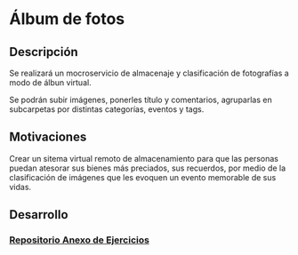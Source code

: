# Álbum de fotos #

## Descripción ##

Se realizará un mocroservicio de almacenaje y clasificación de fotografías a modo de álbun virtual.

Se podrán subir imágenes, ponerles título y comentarios, agruparlas en subcarpetas por distintas categorías, eventos y tags.


## Motivaciones ##

Crear un sitema virtual remoto de almacenamiento para que las personas puedan atesorar sus bienes más preciados, sus recuerdos, por medio de la clasificación de imágenes que les evoquen un evento memorable de sus vidas.

## Desarrollo ##




### [Repositorio Anexo de Ejercicios](https://github.com/Gadri8/EjerciciosIV) ###

